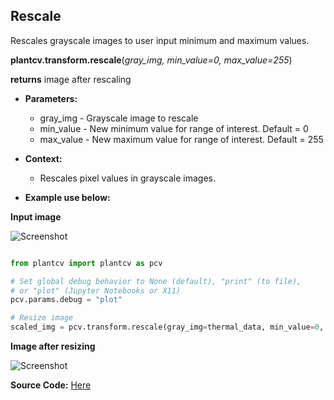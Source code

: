 ## Rescale

Rescales grayscale images to user input minimum and maximum values.

**plantcv.transform.rescale**(*gray_img, min_value=0, max_value=255*)

**returns** image after rescaling

- **Parameters:**
    - gray_img - Grayscale image to rescale
    - min_value - New minimum value for range of interest. Default = 0
    - max_value - New maximum value for range of interest. Default = 255
   
- **Context:**
    - Rescales pixel values in grayscale images.
- **Example use below:**
    
**Input image**

![Screenshot](img/tutorial_images/thermal/unscaled_image.jpg)

```python

from plantcv import plantcv as pcv

# Set global debug behavior to None (default), "print" (to file), 
# or "plot" (Jupyter Notebooks or X11)
pcv.params.debug = "plot"

# Resize image
scaled_img = pcv.transform.rescale(gray_img=thermal_data, min_value=0, max_value=255)

```

**Image after resizing**

![Screenshot](img/tutorial_images/thermal/rescaled_image.jpg)

**Source Code:** [Here](https://github.com/danforthcenter/plantcv/blob/main/plantcv/plantcv/transform/rescale.py)
